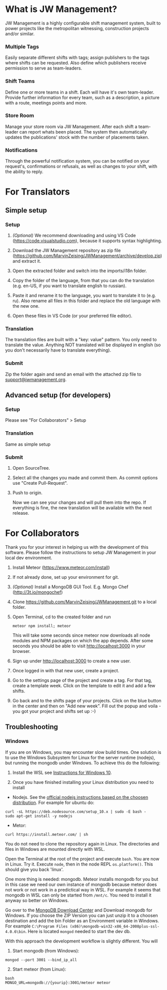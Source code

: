 # What is JW Management?

JW Management is a highly configurable shift management system, built to power projects like the metropolitan witnessing, construction projects and/or similar.

### Multiple Tags

Easily separate different shifts with tags; assign publishers to the tags where shifts can be requested. Also define which publishers receive permission to serve as team-leaders.

### Shift Teams

Define one or more teams in a shift. Each will have it's own team-leader. Provide further information for every team, such as a description, a picture with a route, meetings points and more.

### Store Room

Manage your store room via JW Management. After each shift a team-leader can report whats been placed. The system then automatically updates the publications' stock with the number of placements taken.

### Notifications

Through the powerful notification system, you can be notified on your request's, confirmations or refusals, as well as changes to your shift, with the ability to reply.

# For Translators

## Simple setup

### Setup

1. _(Optional)_ We recommend downloading and using VS Code (https://code.visualstudio.com), because it supports syntax highlighting.

2. Download the JW Management repository as zip file (https://github.com/MarvinZeising/JWManagement/archive/develop.zip) and extract it.

3. Open the extracted folder and switch into the imports/i18n folder.

4. Copy the folder of the language, from that you can do the translation (e.g. en-US, if you want to translate english to russian).

5. Paste it and rename it to the language, you want to translate it to (e.g. ru).
   Also rename all files in this folder and replace the old language with the new one.

6. Open these files in VS Code (or your preferred file editor).

### Translation

The translation files are built with a "key: value" pattern.
You only need to translate the value.
Anything NOT translated will be displayed in english (so you don't necessarily have to translate everything).

### Submit

Zip the folder again and send an email with the attached zip file to support@jwmanagement.org.

## Advanced setup (for developers)

### Setup

Please see "For Collaborators" > Setup

### Translation

Same as simple setup

### Submit

1. Open SourceTree.

2. Select all the changes you made and commit them. As commit options use "Create Pull-Request".

3. Push to origin.

   Now we can see your changes and will pull them into the repo.
   If everything is fine, the new translation will be available with the next release.

# For Collaborators

Thank you for your interest in helping us with the development of this software.
Please follow the instructions to setup JW Management in your local dev environment.

1. Install Meteor (https://www.meteor.com/install)

2. If not already done, set up your environment for git.

3. _(Optional)_ Install a MongoDB GUI Tool. E.g. Mongo Chef (http://3t.io/mongochef)

4. Clone https://github.com/MarvinZeising/JWManagement.git to a local folder.

5. Open Terminal, cd to the created folder and run

   ```shell
   meteor npm install; meteor
   ```

   This will take some seconds since meteor now downloads all node modules and NPM packages on which the app depends.
   After some seconds you should be able to visit [http://localhost:3000](http://localhost:3000) in your browser.

6. Sign up under [http://localhost:3000](http://localhost:3000) to create a new user.

7. Once logged in with that new user, create a project.

8. Go to the settings page of the project and create a tag. For that tag, create a template week. Click on the template to edit it and add a few shifts.

9. Go back and to the shifts page of your projects. Click on the blue button in the center and then on "Add new week". Fill out the popup and voila - you got your project and shifts set up :-)

## Troubleshooting

### Windows

If you are on Windows, you may encounter slow build times.
One solution is to use the Windows Subsystem for Linux for the server runtime (nodejs), but running the mongodb under Windows. To achieve this do the following:

1. Install the WSL see [Instructions for Windows 10](https://docs.microsoft.com/en-us/windows/wsl/install-win10).

2. Once you have finished installing your Linux distribution you need to install

  * Nodejs. See the [official nodejs instructions based on the choosen distribution](https://nodejs.org/en/download/package-manager/#debian-and-ubuntu-based-linux-distributions).
  For example for ubuntu do:
  ```
curl -sL https://deb.nodesource.com/setup_10.x | sudo -E bash -
sudo apt-get install -y nodejs
```

  * Metor:

   ```
   curl https://install.meteor.com/ | sh
   ```

  You do not need to clone the repository again in Linux. The directories and files in Windows are mounted directly with WSL.

  Open the Terminal at the root of the project and execute ``bash``. You are now in Linux. Try it. Execute ``node``, then in the node REPL ``os.platform()``. This should give you back 'linux'.

 One more thing is needed: mongodb. Meteor installs mongodb for you but in this case we need our own instance of mongodb because meteor does not work or not work in a predictical way in WSL. For example it seems that mongodb in WSL can only be started from ``/mnt/c``. You need to install it anyway so better on Windows.

  Go over to the [MongoDB Download Center](https://www.mongodb.com/download-center/community) and Download mongodb for Windows. If you choose the ZIP Version you can just unzip it to a choosen destination and add the bin Folder as an Environment variable in Windows. For example ``C:\Program Files (x86)\mongodb-win32-x86_64-2008plus-ssl-4.0.6\bin``.
  Here is located ``mongod`` needed to start the dev db.

  With this approach the development workflow is slightly different. You will

  1. Start mongodb (from Windows):

  ```mongod --port 3001 --bind_ip_all```

  2. Start meteor (from Linux):

  ```shell
  bash
  MONGO_URL=mongodb://{yourip}:3001/meteor meteor
  ```





